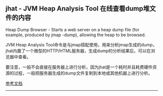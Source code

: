 ## jhat - JVM Heap Analysis Tool 在线查看dump堆文件的内容

Heap Dump Browser - Starts a web server on a heap dump file (for example, produced by jmap -dump), allowing the heap to be browsed.

JVM Heap Analysis Tool命令是与jmap搭配使用，用来分析jmap生成的dump，jhat内置了一个微型的HTTP/HTML服务器，生成dump的分析结果后，可以在浏览器中查看。

要注意，一般不会直接在服务器上进行分析，因为jhat是一个耗时并且耗费硬件资源的过程，一般把服务器生成的dump文件复制到本地或其他机器上进行分析。

[参考文档](https://docs.oracle.com/javase/8/docs/technotes/tools/unix/jhat.html)

---

